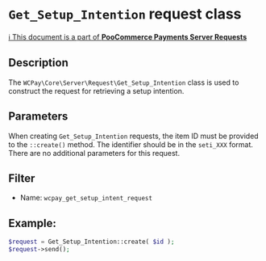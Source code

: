 # `Get_Setup_Intention` request class

[ℹ️ This document is a part of __PooCommerce Payments Server Requests__](../README.md)

## Description

The `WCPay\Core\Server\Request\Get_Setup_Intention` class is used to construct the request for retrieving a setup intention.

## Parameters

When creating `Get_Setup_Intention` requests, the item ID must be provided to the `::create()` method. The identifier should be in the `seti_XXX` format.
There are no additional parameters for this request.

## Filter

- Name: `wcpay_get_setup_intent_request`

## Example:

```php
$request = Get_Setup_Intention::create( $id );
$request->send();
```
